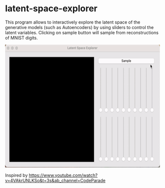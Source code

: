 # latent-space-explorer

This program allows to interactively explore the latent space of the generative models (such as Autoencoders) by using sliders
to control the latent variables. Clicking on sample button will sample from reconstructions of MNIST digits.

<img src="demo.gif"  width="600" height="400">

Inspired by https://www.youtube.com/watch?v=4VAkrUNLKSo&t=3s&ab_channel=CodeParade
